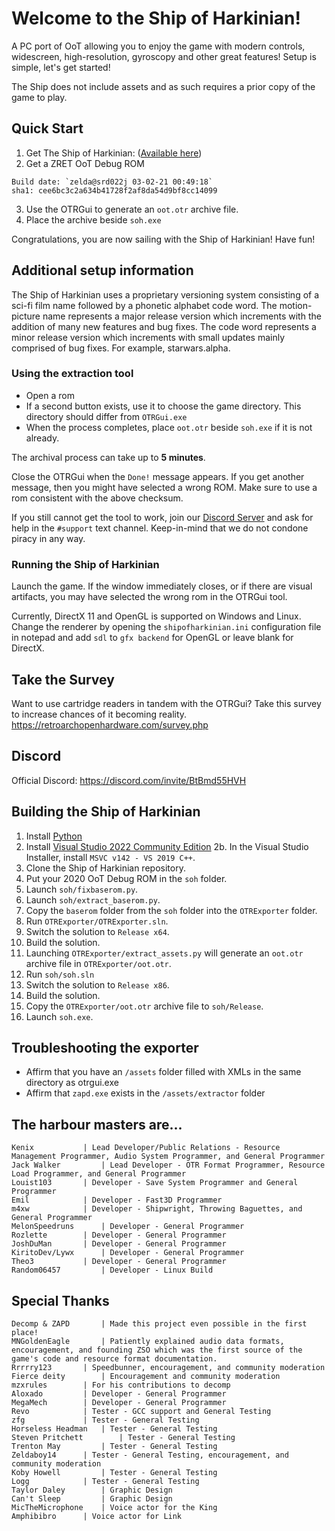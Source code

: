 # Welcome to the Ship of Harkinian!

A PC port of OoT allowing you to enjoy the game with modern controls, widescreen, high-resolution, gyroscopy and other great features! Setup is simple, let's get started!

The Ship does not include assets and as such requires a prior copy of the game to play.

## Quick Start

1) Get The Ship of Harkinian: ([Available here](https://github.com/HarbourMasters/Shipwright/releases/latest))
2) Get a ZRET OoT Debug ROM
```
Build date: `zelda@srd022j 03-02-21 00:49:18`
sha1: cee6bc3c2a634b41728f2af8da54d9bf8cc14099
```
3) Use the OTRGui to generate an `oot.otr` archive file.
4) Place the archive beside `soh.exe`

Congratulations, you are now sailing with the Ship of Harkinian! Have fun!

## Additional setup information

The Ship of Harkinian uses a proprietary versioning system consisting of a sci-fi film name followed by a phonetic alphabet code word. The motion-picture name represents a major release version which increments with the addition of many new features and bug fixes. The code word represents a minor release version which increments with small updates mainly comprised of bug fixes. For example, starwars.alpha.

### Using the extraction tool

* Open a rom
* If a second button exists, use it to choose the game directory. This directory should differ from `OTRGui.exe`
* When the process completes, place `oot.otr` beside `soh.exe` if it is not already.

The archival process can take up to **5 minutes**.

Close the OTRGui when the `Done!` message appears.
If you get another message, then you might have selected a wrong ROM. Make sure to use a rom consistent with the above checksum.

If you still cannot get the tool to work, join our [Discord Server](https://discord.com/invite/BtBmd55HVH) and ask for help in the `#support` text channel. Keep-in-mind that we do not condone piracy in any way.

### Running the Ship of Harkinian

Launch the game. If the window immediately closes, or if there are visual artifacts, you may have selected the wrong rom in the OTRGui tool. 

Currently, DirectX 11 and OpenGL is supported on Windows and Linux. Change the renderer by opening the `shipofharkinian.ini` configuration file in notepad and add `sdl` to `gfx backend` for OpenGL or leave blank for DirectX.

## Take the Survey
Want to use cartridge readers in tandem with the OTRGui?
Take this survey to increase chances of it becoming reality.
https://retroarchopenhardware.com/survey.php

## Discord

Official Discord: https://discord.com/invite/BtBmd55HVH

## Building the Ship of Harkinian

 1. Install [Python](https://www.python.org/ftp/python/3.10.2/python-3.10.2-amd64.exe)
 2. Install [Visual Studio 2022 Community Edition](https://visualstudio.microsoft.com/vs/community/)
 2b. In the Visual Studio Installer, install `MSVC v142 - VS 2019 C++`.
 4. Clone the Ship of Harkinian repository.
 5. Put your 2020 OoT Debug ROM in the `soh` folder.
 6. Launch `soh/fixbaserom.py`.
 7. Launch `soh/extract_baserom.py`.
 8. Copy the `baserom` folder from the `soh` folder into the `OTRExporter` folder.
 9. Run `OTRExporter/OTRExporter.sln`.
 10. Switch the solution to `Release x64`.
 11. Build the solution. 
 12. Launching `OTRExporter/extract_assets.py` will generate an `oot.otr` archive file in `OTRExporter/oot.otr`.
 13. Run `soh/soh.sln`
 14. Switch the solution to `Release x86`.
 15. Build the solution.
 16. Copy the `OTRExporter/oot.otr` archive file to `soh/Release`.
 17. Launch `soh.exe`.

## Troubleshooting the exporter
- Affirm that you have an `/assets` folder filled with XMLs in the same directory as otrgui.exe
- Affirm that `zapd.exe` exists in the `/assets/extractor` folder


## The harbour masters are...

    Kenix 			| Lead Developer/Public Relations - Resource Management Programmer, Audio System Programmer, and General Programmer
    Jack Walker 		| Lead Developer - OTR Format Programmer, Resource Load Programmer, and General Programmer
    Louist103 		| Developer - Save System Programmer and General Programmer
    Emil 			| Developer - Fast3D Programmer
    m4xw 			| Developer - Shipwright, Throwing Baguettes, and General Programmer
    MelonSpeedruns 		| Developer - General Programmer
    Rozlette 		| Developer - General Programmer
    JoshDuMan 		| Developer - General Programmer
    KiritoDev/Lywx 		| Developer - General Programmer
    Theo3 			| Developer - General Programmer
	Random06457  		| Developer - Linux Build

## Special Thanks

    Decomp & ZAPD 		| Made this project even possible in the first place!
    MNGoldenEagle 		| Patiently explained audio data formats, encouragement, and founding ZSO which was the first source of the game's code and resource format documentation.
    Rrrrry123 		| Speedbunner, encouragement, and community moderation
    Fierce deity 		| Encouragement and community moderation
    mzxrules		| For his contributions to decomp
    Aloxado 		| Developer - General Programmer
    MegaMech 		| Developer - General Programmer
	Revo 			| Tester - GCC support and General Testing
	zfg 			| Tester - General Testing
	Horseless Headman 	| Tester - General Testing
    Steven Pritchett        | Tester - General Testing
	Trenton May 		| Tester - General Testing
	Zeldaboy14 		| Tester - General Testing, encouragement, and community moderation
	Koby Howell 		| Tester - General Testing
	Logg 			| Tester - General Testing
	Taylor Daley		| Graphic Design
	Can't Sleep 		| Graphic Design
    MicTheMicrophone 	| Voice actor for the King
    Amphibibro		| Voice actor for Link
